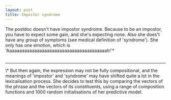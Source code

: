```yaml
---
layout: post
title: Impostor syndrome
---
```


The postdoc doesn't have impostor syndrome. Because to be an impostor, you have to expect some gain, and she's expecting none. Also she does't have any *group* of symptoms (see medical definition of 'syndrome'). She only has one emotion, which is 'Aaaaaaaaaaaaaaaaaaaaaaaaaaaaaaaaaaaaaaaah!'\*<br><br>

<hr>
\* But then again, the expression may not be fully compositional, and the meanings of 'impostor' and 'syndrome' may have shifted quite a lot in the lexicalisation process. She decides to test this by comparing the vectors of the phrase and the vectors of its constituents, using a range of composition functions and 1000 random initialisations of her predictive model.
